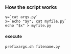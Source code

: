 ### How the script works

```
y=`cat args.py`
x=`echo "$y"; cat myfile.py`
echo "$x" > myfile.py
```

#### execute
```
prefixargs.sh filename.py
```
